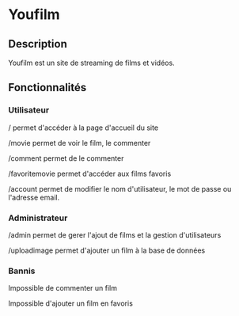 # Youfilm
## Description

Youfilm est un site de streaming de films et vidéos.


## Fonctionnalités
### Utilisateur
/ permet d'accéder à la page d'accueil du site

/movie permet de voir le film, le commenter

/comment permet de le commenter

/favoritemovie permet d'accéder aux films favoris

/account permet de modifier le nom d'utilisateur, le mot de passe ou l'adresse email.

### Administrateur
/admin permet de gerer l'ajout de films et la gestion d'utilisateurs

/uploadimage permet d'ajouter un film à la base de données

### Bannis
Impossible de commenter un film

Impossible d'ajouter un film en favoris
